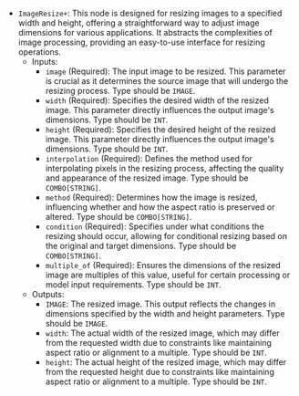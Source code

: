 - `ImageResize+`: This node is designed for resizing images to a specified width and height, offering a straightforward way to adjust image dimensions for various applications. It abstracts the complexities of image processing, providing an easy-to-use interface for resizing operations.
    - Inputs:
        - `image` (Required): The input image to be resized. This parameter is crucial as it determines the source image that will undergo the resizing process. Type should be `IMAGE`.
        - `width` (Required): Specifies the desired width of the resized image. This parameter directly influences the output image's dimensions. Type should be `INT`.
        - `height` (Required): Specifies the desired height of the resized image. This parameter directly influences the output image's dimensions. Type should be `INT`.
        - `interpolation` (Required): Defines the method used for interpolating pixels in the resizing process, affecting the quality and appearance of the resized image. Type should be `COMBO[STRING]`.
        - `method` (Required): Determines how the image is resized, influencing whether and how the aspect ratio is preserved or altered. Type should be `COMBO[STRING]`.
        - `condition` (Required): Specifies under what conditions the resizing should occur, allowing for conditional resizing based on the original and target dimensions. Type should be `COMBO[STRING]`.
        - `multiple_of` (Required): Ensures the dimensions of the resized image are multiples of this value, useful for certain processing or model input requirements. Type should be `INT`.
    - Outputs:
        - `IMAGE`: The resized image. This output reflects the changes in dimensions specified by the width and height parameters. Type should be `IMAGE`.
        - `width`: The actual width of the resized image, which may differ from the requested width due to constraints like maintaining aspect ratio or alignment to a multiple. Type should be `INT`.
        - `height`: The actual height of the resized image, which may differ from the requested height due to constraints like maintaining aspect ratio or alignment to a multiple. Type should be `INT`.
